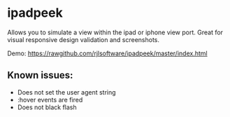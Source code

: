 ipadpeek
========

Allows you to simulate a view within the ipad or iphone view port. Great for visual responsive design validation and screenshots.

Demo: https://rawgithub.com/rjlsoftware/ipadpeek/master/index.html

Known issues:
---------
* Does not set the user agent string
* :hover events are fired
* Does not black flash
